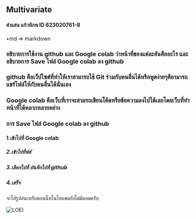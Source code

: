 ## Multivariate

#### คำแสน แก้วพิภพ ID 623020761-8

•md => markdown

### อธิบายการใช้งาน github และ Google colab ว่าหน้าที่ของแต่ละอันคืออะไร และอธิบายการ Save ไฟล์ Google colab ลง github

### github คือเว็ปไซต์ที่ทำให้เราสามารถใช้ Git ร่วมกับคนอื่นได้หรือพูดง่ายๆคือามารถแชร์ไฟล์ให้กับคนอื่นได้นั่นเอง

### Google colab คือเว็บที่เราจะสามรถเขียนโค้ดหรือข้อความลงไปได้เลยโดยเว็บที่ทำหน้าที่ได้หลากหลายอย่าง

### การ Save ไฟล์ Google colab ลง github
#### 1.เข้าไปที่ Google colab
##### 2.เข้าไปที่ฟล์
##### 3.เลือกไปที่ บันทึกไปที่ github
##### 4.เสร็จ
จะใส่รูปอ่นะครับตอนนี้ทในไอแพดยังไม่มีคอมครับ

![LOEI](DSC_0107.JPG)
  
